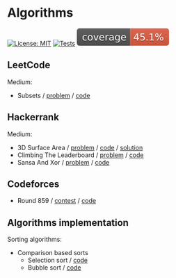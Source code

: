 # Algorithms
[![License: MIT](https://img.shields.io/badge/License-MIT-yellow.svg)](https://opensource.org/licenses/MIT)
[![Tests](https://github.com/xtenzQ/Algorithms/actions/workflows/tests.yml/badge.svg)](https://github.com/xtenzQ/Algorithms/actions/workflows/tests.yml)
![Coverage](.github/badges/jacoco.svg)

## LeetCode

Medium:
- Subsets / [problem](https://leetcode.com/problems/subsets/description/) / [code](src/main/java/com/xtenzq/leetcode/Subsets.java)

## Hackerrank

Medium:
- 3D Surface Area / [problem](https://www.hackerrank.com/challenges/3d-surface-area/problem) / [code](src/main/java/com/xtenzq/hackerrank/ThreeDSurfaceArea.java) / [solution](docs/img/3d_solution.jpg)
- Climbing The Leaderboard / [problem](https://www.hackerrank.com/challenges/climbing-the-leaderboard/problem) / [code](src/main/java/com/xtenzq/hackerrank/ClimbingTheLeaderboard.java)
- Sansa And Xor / [problem](https://www.hackerrank.com/challenges/sansa-and-xor/problem) / [code](src/main/java/com/xtenzq/hackerrank/SansaAndXor.java)

## Codeforces

- Round 859 / [contest](https://codeforces.com/contest/1807) / [code](src/main/java/com/xtenzq/codeforces/round859)

## Algorithms implementation

Sorting algorithms:
- Comparison based sorts
  - Selection sort / [code](src/main/java/com/xtenzq/algorithms/SelectionSort.java)
  - Bubble sort / [code](src/main/java/com/xtenzq/algorithms/BubbleSort.java)
